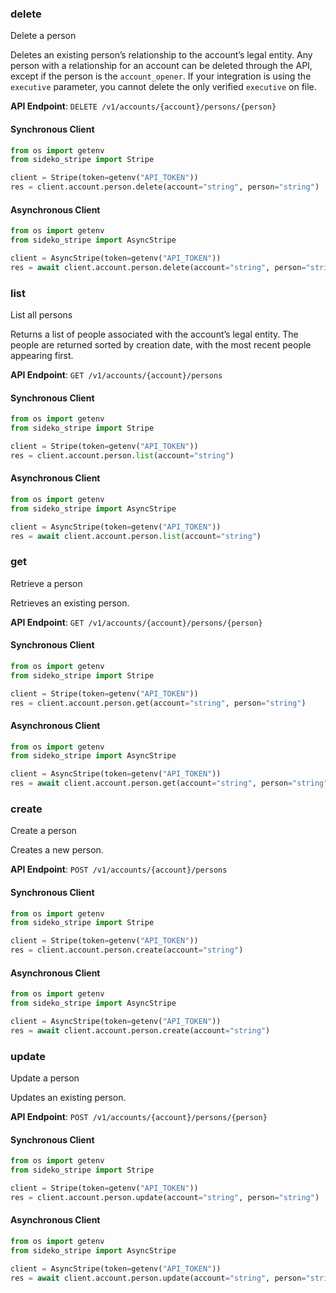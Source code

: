 
### delete <a name="delete"></a>
Delete a person

<p>Deletes an existing person’s relationship to the account’s legal entity. Any person with a relationship for an account can be deleted through the API, except if the person is the <code>account_opener</code>. If your integration is using the <code>executive</code> parameter, you cannot delete the only verified <code>executive</code> on file.</p>

**API Endpoint**: `DELETE /v1/accounts/{account}/persons/{person}`

#### Synchronous Client

```python
from os import getenv
from sideko_stripe import Stripe

client = Stripe(token=getenv("API_TOKEN"))
res = client.account.person.delete(account="string", person="string")
```

#### Asynchronous Client

```python
from os import getenv
from sideko_stripe import AsyncStripe

client = AsyncStripe(token=getenv("API_TOKEN"))
res = await client.account.person.delete(account="string", person="string")
```

### list <a name="list"></a>
List all persons

<p>Returns a list of people associated with the account’s legal entity. The people are returned sorted by creation date, with the most recent people appearing first.</p>

**API Endpoint**: `GET /v1/accounts/{account}/persons`

#### Synchronous Client

```python
from os import getenv
from sideko_stripe import Stripe

client = Stripe(token=getenv("API_TOKEN"))
res = client.account.person.list(account="string")
```

#### Asynchronous Client

```python
from os import getenv
from sideko_stripe import AsyncStripe

client = AsyncStripe(token=getenv("API_TOKEN"))
res = await client.account.person.list(account="string")
```

### get <a name="get"></a>
Retrieve a person

<p>Retrieves an existing person.</p>

**API Endpoint**: `GET /v1/accounts/{account}/persons/{person}`

#### Synchronous Client

```python
from os import getenv
from sideko_stripe import Stripe

client = Stripe(token=getenv("API_TOKEN"))
res = client.account.person.get(account="string", person="string")
```

#### Asynchronous Client

```python
from os import getenv
from sideko_stripe import AsyncStripe

client = AsyncStripe(token=getenv("API_TOKEN"))
res = await client.account.person.get(account="string", person="string")
```

### create <a name="create"></a>
Create a person

<p>Creates a new person.</p>

**API Endpoint**: `POST /v1/accounts/{account}/persons`

#### Synchronous Client

```python
from os import getenv
from sideko_stripe import Stripe

client = Stripe(token=getenv("API_TOKEN"))
res = client.account.person.create(account="string")
```

#### Asynchronous Client

```python
from os import getenv
from sideko_stripe import AsyncStripe

client = AsyncStripe(token=getenv("API_TOKEN"))
res = await client.account.person.create(account="string")
```

### update <a name="update"></a>
Update a person

<p>Updates an existing person.</p>

**API Endpoint**: `POST /v1/accounts/{account}/persons/{person}`

#### Synchronous Client

```python
from os import getenv
from sideko_stripe import Stripe

client = Stripe(token=getenv("API_TOKEN"))
res = client.account.person.update(account="string", person="string")
```

#### Asynchronous Client

```python
from os import getenv
from sideko_stripe import AsyncStripe

client = AsyncStripe(token=getenv("API_TOKEN"))
res = await client.account.person.update(account="string", person="string")
```
